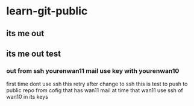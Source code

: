 # learn-git-public 
## its me out 
## its me out test 
### out from ssh yourenwan11 mail use key with yourenwan10
first time dont use ssh 
this retry after change to ssh
this is test to push to public repo from cofig that has wan11 mail
at time that wan11 use ssh of wan10 in its keys 